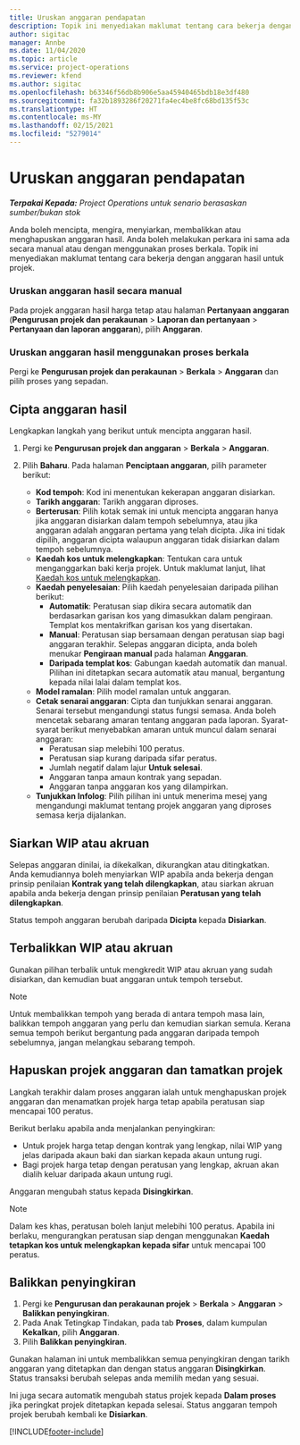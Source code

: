 ```yaml
---
title: Uruskan anggaran pendapatan
description: Topik ini menyediakan maklumat tentang cara bekerja dengan anggaran hasil untuk projek.
author: sigitac
manager: Annbe
ms.date: 11/04/2020
ms.topic: article
ms.service: project-operations
ms.reviewer: kfend
ms.author: sigitac
ms.openlocfilehash: b63346f56db8b906e5aa45940465bdb18e3df480
ms.sourcegitcommit: fa32b1893286f20271fa4ec4be8fc68bd135f53c
ms.translationtype: HT
ms.contentlocale: ms-MY
ms.lasthandoff: 02/15/2021
ms.locfileid: "5279014"
---
```

# <a name="manage-revenue-estimates"></a>Uruskan anggaran pendapatan

_**Terpakai Kepada:** Project Operations untuk senario berasaskan sumber/bukan stok_

Anda boleh mencipta, mengira, menyiarkan, membalikkan atau menghapuskan anggaran hasil. Anda boleh melakukan perkara ini sama ada secara manual atau dengan menggunakan proses berkala. Topik ini menyediakan maklumat tentang cara bekerja dengan anggaran hasil untuk projek.

### <a name="manage-revenue-estimates-manually"></a>Uruskan anggaran hasil secara manual

Pada projek anggaran hasil harga tetap atau halaman **Pertanyaan anggaran** (**Pengurusan projek dan perakaunan** > **Laporan dan pertanyaan** > **Pertanyaan dan laporan anggaran**), pilih **Anggaran**.

### <a name="manage-revenue-estimates-using-a-periodic-process"></a>Uruskan anggaran hasil menggunakan proses berkala

Pergi ke **Pengurusan projek dan perakaunan** > **Berkala** > **Anggaran** dan pilih proses yang sepadan.

## <a name="create-a-revenue-estimate"></a>Cipta anggaran hasil

Lengkapkan langkah yang berikut untuk mencipta anggaran hasil. 

1. Pergi ke **Pengurusan projek dan anggaran** > **Berkala** > **Anggaran**.
2. Pilih **Baharu**. Pada halaman **Penciptaan anggaran**, pilih parameter berikut:

   - **Kod tempoh**: Kod ini menentukan kekerapan anggaran disiarkan.
   - **Tarikh anggaran**: Tarikh anggaran diproses.
   - **Berterusan**: Pilih kotak semak ini untuk mencipta anggaran hanya jika anggaran disiarkan dalam tempoh sebelumnya, atau jika anggaran adalah anggaran pertama yang telah dicipta. Jika ini tidak dipilih, anggaran dicipta walaupun anggaran tidak disiarkan dalam tempoh sebelumnya.
   - **Kaedah kos untuk melengkapkan**: Tentukan cara untuk menganggarkan baki kerja projek. Untuk maklumat lanjut, lihat [Kaedah kos untuk melengkapkan](cost-complete-methods.md).
   - **Kaedah penyelesaian**: Pilih kaedah penyelesaian daripada pilihan berikut:
     - **Automatik**: Peratusan siap dikira secara automatik dan berdasarkan garisan kos yang dimasukkan dalam pengiraan. Templat kos mentakrifkan garisan kos yang disertakan.
     - **Manual**: Peratusan siap bersamaan dengan peratusan siap bagi anggaran terakhir. Selepas anggaran dicipta, anda boleh menukar **Pengiraan manual** pada halaman **Anggaran**.
     - **Daripada templat kos**: Gabungan kaedah automatik dan manual. Pilihan ini ditetapkan secara automatik atau manual, bergantung kepada nilai lalai dalam templat kos.
   - **Model ramalan**: Pilih model ramalan untuk anggaran.
   - **Cetak senarai anggaran**: Cipta dan tunjukkan senarai anggaran. Senarai tersebut mengandungi status fungsi semasa. Anda boleh mencetak sebarang amaran tentang anggaran pada laporan. Syarat-syarat berikut menyebabkan amaran untuk muncul dalam senarai anggaran:
     - Peratusan siap melebihi 100 peratus.
     - Peratusan siap kurang daripada sifar peratus.
     - Jumlah negatif dalam lajur **Untuk selesai**.
     - Anggaran tanpa amaun kontrak yang sepadan.
     - Anggaran tanpa anggaran kos yang dilampirkan.
   - **Tunjukkan Infolog**: Pilih pilihan ini untuk menerima mesej yang mengandungi maklumat tentang projek anggaran yang diproses semasa kerja dijalankan.


## <a name="post-wip-or-accruals"></a>Siarkan WIP atau akruan

Selepas anggaran dinilai, ia dikekalkan, dikurangkan atau ditingkatkan. Anda kemudiannya boleh menyiarkan WIP apabila anda bekerja dengan prinsip penilaian **Kontrak yang telah dilengkapkan**, atau siarkan akruan apabila anda bekerja dengan prinsip penilaian **Peratusan yang telah dilengkapkan**.
  
Status tempoh anggaran berubah daripada **Dicipta** kepada **Disiarkan**.

## <a name="reverse-wip-or-accruals"></a>Terbalikkan WIP atau akruan

Gunakan pilihan terbalik untuk mengkredit WIP atau akruan yang sudah disiarkan, dan kemudian buat anggaran untuk tempoh tersebut.

> [!NOTE]
> Untuk membalikkan tempoh yang berada di antara tempoh masa lain, balikkan tempoh anggaran yang perlu dan kemudian siarkan semula. Kerana semua tempoh berikut bergantung pada anggaran daripada tempoh sebelumnya, jangan melangkau sebarang tempoh.

## <a name="eliminate-the-estimate-project-and-finish-the-project"></a>Hapuskan projek anggaran dan tamatkan projek

Langkah terakhir dalam proses anggaran ialah untuk menghapuskan projek anggaran dan menamatkan projek harga tetap apabila peratusan siap mencapai 100 peratus.

Berikut berlaku apabila anda menjalankan penyingkiran:

- Untuk projek harga tetap dengan kontrak yang lengkap, nilai WIP yang jelas daripada akaun baki dan siarkan kepada akaun untung rugi.
- Bagi projek harga tetap dengan peratusan yang lengkap, akruan akan dialih keluar daripada akaun untung rugi.

Anggaran mengubah status kepada **Disingkirkan**.

> [!NOTE]
> Dalam kes khas, peratusan boleh lanjut melebihi 100 peratus. Apabila ini berlaku, mengurangkan peratusan siap dengan menggunakan **Kaedah tetapkan kos untuk melengkapkan kepada sifar** untuk mencapai 100 peratus.

## <a name="reverse-elimination"></a>Balikkan penyingkiran

1. Pergi ke **Pengurusan dan perakaunan projek** > **Berkala** > **Anggaran** > **Balikkan penyingkiran**. 
2. Pada Anak Tetingkap Tindakan, pada tab **Proses**, dalam kumpulan **Kekalkan**, pilih **Anggaran**. 
3. Pilih **Balikkan penyingkiran**.

Gunakan halaman ini untuk membalikkan semua penyingkiran dengan tarikh anggaran yang ditetapkan dan dengan status anggaran **Disingkirkan**. Status transaksi berubah selepas anda memilih medan yang sesuai.

Ini juga secara automatik mengubah status projek kepada **Dalam proses** jika peringkat projek ditetapkan kepada selesai. Status anggaran tempoh projek berubah kembali ke **Disiarkan**.


[!INCLUDE[footer-include](../includes/footer-banner.md)]